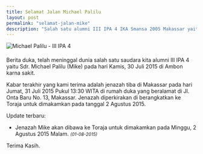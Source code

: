 ```yaml
---
title: Selamat Jalan Michael Palilu
layout: post
permalink: "selamat-jalan-mike"
description: "Salah satu alumni III IPA 4 IKA Smansa 2005 Makassar yaitu Sdr. Michael Palilu telah meninggalkan dunia ini"
---
```

<div class="center-block" style="max-width: 300px; margin-bottom: 20px;">
  <img src="{{ "/images/michael-palilu-01.jpg" | prepend: site.baseurl }}" alt="Michael Palilu - III IPA 4" class="img-rounded" style="max-width: 300px;">
</div>

Berita duka, telah meninggal dunia salah satu saudara kita alumni III IPA 4
yaitu Sdr. Michael Palilu (Mike) pada hari Kamis, 30 Juli 2015 di Ambon karna sakit.

Kabar terakhir yang kami terima adalah jenazah tiba di Makassar pada hari Jumat,
31 Juli 2015 Pukul 13:30 WITA di rumah duka yang beralamat di Jl. Onta Baru No. 13, Makassar.
Jenazah diperkirakan di berangkatkan ke Toraja untuk dimakamkan pada tanggal
2 Agustus 2015.

Update terbaru:

- Jenazah Mike akan dibawa ke Toraja untuk dimakamkan pada Minggu, 2 Agustus 2015 Malam. <small>_(01-08-2015)_</small>

Terima Kasih.
